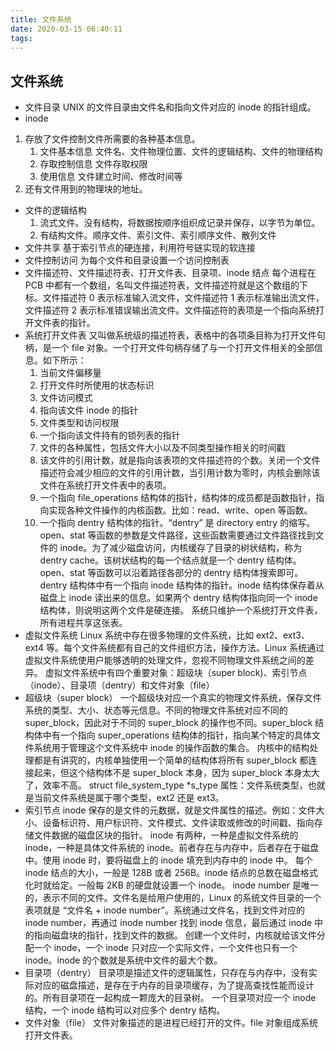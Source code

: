 ```yaml
---
title: 文件系统
date: 2020-03-15 06:40:11
tags:
---
```

## 文件系统
* 文件目录
 UNIX 的文件目录由文件名和指向文件对应的 inode 的指针组成。
* inode
1. 存放了文件控制文件所需要的各种基本信息。
    1. 文件基本信息
     文件名、文件物理位置、文件的逻辑结构、文件的物理结构
    2. 存取控制信息
    文件存取权限
    3. 使用信息
     文件建立时间、修改时间等
2. 还有文件用到的物理块的地址。
* 文件的逻辑结构
    1. 流式文件。没有结构，将数据按顺序组织成记录并保存，以字节为单位。
    2. 有结构文件。顺序文件、索引文件、索引顺序文件、散列文件
* 文件共享
 基于索引节点的硬连接，利用符号链实现的软连接
* 文件控制访问
 为每个文件和目录设置一个访问控制表
* 文件描述符、文件描述符表、打开文件表、目录项、inode 结点
 每个进程在 PCB 中都有一个数组，名叫文件描述符表，文件描述符就是这个数组的下标。文件描述符 0 表示标准输入流文件，文件描述符 1 表示标准输出流文件，文件描述符 2 表示标准错误输出流文件。文件描述符的表项是一个指向系统打开文件表的指针。
* 系统打开文件表
 又叫做系统级的描述符表，表格中的各项条目称为打开文件句柄，是一个 file 对象。一个打开文件句柄存储了与一个打开文件相关的全部信息。如下所示：
    1. 当前文件偏移量
    2. 打开文件时所使用的状态标识
    3. 文件访问模式
    4. 指向该文件 inode 的指针
    5. 文件类型和访问权限
    6. 一个指向该文件持有的锁列表的指针
    7. 文件的各种属性，包括文件大小以及不同类型操作相关的时间戳
    8. 该文件的引用计数，就是指向该表项的文件描述符的个数。关闭一个文件描述符会减少相应的文件的引用计数，当引用计数为零时，内核会删除该文件在系统打开文件表中的表项。
    9. 一个指向 file_operations 结构体的指针，结构体的成员都是函数指针，指向实现各种文件操作的内核函数。比如：read、write、open 等函数。
    10. 一个指向 dentry 结构体的指针。“dentry” 是 directory entry 的缩写。open、stat 等函数的参数是文件路径，这些函数需要通过文件路径找到文件的 inode。为了减少磁盘访问，内核缓存了目录的树状结构，称为 dentry cache。该树状结构的每一个结点就是一个 dentry 结构体。open、stat 等函数可以沿着路径各部分的 dentry 结构体搜索即可。dentry 结构体中有一个指向 inode 结构体的指针。inode 结构体保存着从磁盘上 inode 读出来的信息。如果两个 dentry 结构体指向同一个 inode 结构体，则说明这两个文件是硬连接。
 系统只维护一个系统打开文件表，所有进程共享这张表。
* 虚拟文件系统
 Linux 系统中存在很多物理的文件系统，比如 ext2、ext3、ext4 等。每个文件系统都有自己的文件组织方法，操作方法。Linux 系统通过虚拟文件系统使用户能够透明的处理文件，忽视不同物理文件系统之间的差异。
 虚拟文件系统中有四个重要对象：超级块（super block)、索引节点（inode）、目录项（dentry）和文件对象（file）
* 超级块（super block）
 一个超级块对应一个真实的物理文件系统，保存文件系统的类型、大小、状态等元信息。不同的物理文件系统对应不同的 super_block，因此对于不同的 super_block 的操作也不同。super_block 结构体中有一个指向 super_operations 结构体的指针，指向某个特定的具体文件系统用于管理这个文件系统中 inode 的操作函数的集合。
 内核中的结构处理都是有讲究的，内核单独使用一个简单的结构体将所有 super_block 都连接起来，但这个结构体不是 super_block 本身，因为 super_block 本身太大了，效率不高。
 struct file_system_type *s_type 属性：文件系统类型，也就是当前文件系统是属于哪个类型，ext2 还是 ext3。
* 索引节点 inode
 保存的是文件的元数据，就是文件属性的描述。例如：文件大小、设备标识符、用户标识符、文件模式、文件读取或修改的时间戳、指向存储文件数据的磁盘区块的指针。
 inode 有两种，一种是虚拟文件系统的 inode，一种是具体文件系统的 inode。前者存在与内存中，后者存在于磁盘中。使用 inode 时，要将磁盘上的 inode 填充到内存中的 inode 中。
 每个 inode 结点的大小，一般是 128B 或者 256B。inode 结点的总数在磁盘格式化时就给定。一般每 2KB 的硬盘就设置一个 inode。
 inode number 是唯一的，表示不同的文件。文件名是给用户使用的，Linux 的系统文件目录的一个表项就是 “文件名 + inode number”。系统通过文件名，找到文件对应的 inode number，再通过 inode number 找到 inode 信息，最后通过 inode 中的指向磁盘块的指针，找到文件的数据。
 创建一个文件时，内核就给该文件分配一个 inode，一个 inode 只对应一个实际文件，一个文件也只有一个 inode。inode 的个数就是系统中文件的最大个数。
* 目录项（dentry）
 目录项是描述文件的逻辑属性，只存在与内存中，没有实际对应的磁盘描述，是存在于内存的目录项缓存，为了提高查找性能而设计的。所有目录项在一起构成一颗庞大的目录树。
 一个目录项对应一个 inode 结构，一个 inode 结构可以对应多个 dentry 结构。
* 文件对象（file）
 文件对象描述的是进程已经打开的文件。file 对象组成系统打开文件表。